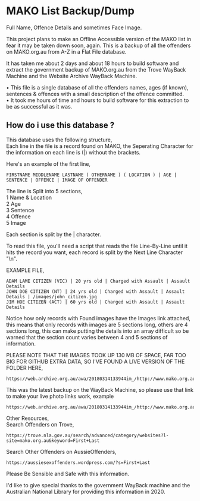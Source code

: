 # MAKO List Backup/Dump
Full Name, Offence Details and sometimes Face Image.   

This project plans to make an Offline Accessible version of the MAKO list in fear it may be taken down soon, again.
This is a backup of all the offenders on MAKO.org.au from A-Z in a Flat File database.    
   
It has taken me about 2 days and about 18 hours to build software and extract the government backup of MAKO.org.au from the Trove WayBack Machine and the Website Archive WayBack Machine.  
     
• This file is a single database of all the offenders names, ages (if known), sentences & offences with a small description of the offence committed.   
• It took me hours of time and hours to build software for this extraction to be as successful as it was.    
       
## How do i use this database ?    
This database uses the following structure,    
Each line in the file is a record found on MAKO, the Seperating Character for the information on each line is (|) without the brackets.    
   
Here's an example of the first line,   
```
FIRSTNAME MIDDLENAME LASTNAME ( OTHERNAME ) ( LOCATION ) | AGE | SENTENCE | OFFENCE | IMAGE OF OFFENDER
```
The line is Split into 5 sections,    
1 Name & Location    
2 Age    
3 Sentence    
4 Offence    
5 Image    
    
Each section is split by the | character.   
     
To read this file, you'll need a script that reads the file Line-By-Line until it hits the record you want, each record is split by the Next Line Character "\n".
     
    
EXAMPLE FILE,
```
ADAM LAME CITIZEN (VIC) | 20 yrs old | Charged with Assault | Assault Details
JOHN DOE CITIZEN (NT) | 24 yrs old | Charged with Assault | Assault Details | /images/john_citizen.jpg
JIM HOE CITIZEN (ACT) | 60 yrs old | Charged with Assault | Assault Details
```     
Notice how only records with Found images have the Images link attached, this means that only records with images are 5 sections long, others are 4 sections long,
this can make putting the details into an array difficult so be warned that the section count varies between 4 and 5 sections of information.
     
PLEASE NOTE THAT THE IMAGES TOOK UP 130 MB OF SPACE, FAR TOO BIG FOR GITHUB EXTRA DATA, SO I'VE FOUND A LIVE VERSION OF THE FOLDER HERE,
```
https://web.archive.org.au/awa/20180314133944im_/http://www.mako.org.au/images/
```
     
This was the latest backup on the WayBack Machine, so please use that link to make your live photo links work, example

```
https://web.archive.org.au/awa/20180314133944im_/http://www.mako.org.au/images/john_citizen.jpg
```
   
Other Resources,      
Search Offenders on Trove,   
```
https://trove.nla.gov.au/search/advanced/category/websites?l-site=mako.org.au&keyword=First+Last
```
   
Search Other Offenders on AussieOffenders,   
```
https://aussiesexoffenders.wordpress.com/?s=First+Last
```

Please Be Sensible and Safe with this information.
 
I'd like to give special thanks to the government WayBack machine and the Australian National Library for providing this information in 2020.

